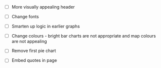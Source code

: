 - [ ] More visually appealing header
- [ ] Change fonts
- [ ] Smarten up logic in earlier graphs
- [ ] Change colours - bright bar charts are not appropriate and map colours are not appealing
- [ ] Remove first pie chart
- [ ] Embed quotes in page


